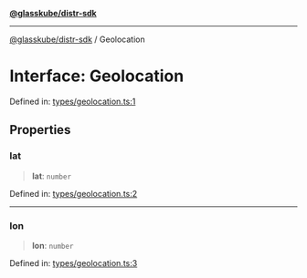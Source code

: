 [**@glasskube/distr-sdk**](../README.md)

---

[@glasskube/distr-sdk](../README.md) / Geolocation

# Interface: Geolocation

Defined in: [types/geolocation.ts:1](https://github.com/glasskube/distr/blob/6a35007de6a2b1a70636ce4347f91486536bfef5/sdk/js/src/types/geolocation.ts#L1)

## Properties

### lat

> **lat**: `number`

Defined in: [types/geolocation.ts:2](https://github.com/glasskube/distr/blob/6a35007de6a2b1a70636ce4347f91486536bfef5/sdk/js/src/types/geolocation.ts#L2)

---

### lon

> **lon**: `number`

Defined in: [types/geolocation.ts:3](https://github.com/glasskube/distr/blob/6a35007de6a2b1a70636ce4347f91486536bfef5/sdk/js/src/types/geolocation.ts#L3)
